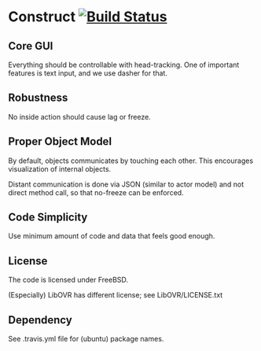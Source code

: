Construct [![Build Status](https://travis-ci.org/xanxys/construct.png?branch=master)](https://travis-ci.org/xanxys/construct)
==========

Core GUI
----------
Everything should be controllable with head-tracking.
One of important features is text input, and we use dasher for that.


Robustness
----------
No inside action should cause lag or freeze.


Proper Object Model
----------
By default, objects communicates by touching each other. This encourages
visualization of internal objects.

Distant communication is done via JSON (similar to actor model) and not
direct method call, so that no-freeze can be enforced.


Code Simplicity
----------
Use minimum amount of code and data that feels good enough.


License
----------
The code is licensed under FreeBSD.

(Especially) LibOVR has different license; see LibOVR/LICENSE.txt

Dependency
----------
See .travis.yml file for (ubuntu) package names.
